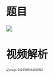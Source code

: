 # 题目

![](https://cvp.oss-cn-shanghai.aliyuncs.com/picgo/202310191626072.png)



# 视频解析

<img src="https://cvp.oss-cn-shanghai.aliyuncs.com/picgo/202310191640216.png" alt="image-20231019164058122" style="zoom:50%;" />
